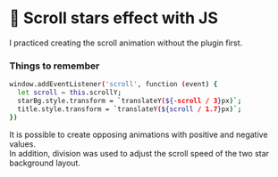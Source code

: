# 💫 Scroll stars effect with JS
I practiced creating the scroll animation without the plugin first.

### Things to remember
```sh
window.addEventListener('scroll', function (event) {
  let scroll = this.scrollY;
  starBg.style.transform = `translateY(${-scroll / 3}px)`;
  title.style.transform = `translateY(${scroll / 1.7}px)`;
})
```
It is possible to create opposing animations with positive and negative values. <br />
In addition, division was used to adjust the scroll speed of the two star background layout.

